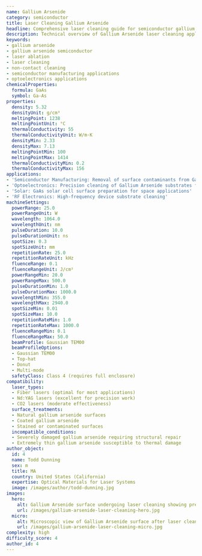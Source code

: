 ```yaml
---
name: Gallium Arsenide
category: semiconductor
title: Laser Cleaning Gallium Arsenide
headline: Comprehensive laser cleaning guide for semiconductor gallium arsenide
description: Technical overview of Gallium Arsenide laser cleaning applications and parameters
keywords:
- gallium arsenide
- gallium arsenide semiconductor
- laser ablation
- laser cleaning
- non-contact cleaning
- semiconductor manufacturing applications
- optoelectronics applications
chemicalProperties:
  formula: GaAs
  symbol: Ga-As
properties:
  density: 5.32
  densityUnit: g/cm³
  meltingPoint: 1238
  meltingPointUnit: °C
  thermalConductivity: 55
  thermalConductivityUnit: W/m·K
  densityMin: 2.33
  densityMax: 7.13
  meltingPointMin: 100
  meltingPointMax: 1414
  thermalConductivityMin: 0.2
  thermalConductivityMax: 156
applications:
- 'Semiconductor Manufacturing: Removal of surface contaminants from Gallium Arsenide wafers'
- 'Optoelectronics: Precision cleaning of Gallium Arsenide substrates for LED and laser diode production'
- 'Solar: GaAs solar cell surface preparation for space applications'
- 'RF Electronics: High-frequency device substrate cleaning'
machineSettings:
  powerRange: 25.0
  powerRangeUnit: W
  wavelength: 1064.0
  wavelengthUnit: nm
  pulseDuration: 10.0
  pulseDurationUnit: ns
  spotSize: 0.3
  spotSizeUnit: mm
  repetitionRate: 25.0
  repetitionRateUnit: kHz
  fluenceRange: 0.1
  fluenceRangeUnit: J/cm²
  powerRangeMin: 20.0
  powerRangeMax: 500.0
  pulseDurationMin: 1.0
  pulseDurationMax: 1000.0
  wavelengthMin: 355.0
  wavelengthMax: 2940.0
  spotSizeMin: 0.01
  spotSizeMax: 10.0
  repetitionRateMin: 1.0
  repetitionRateMax: 1000.0
  fluenceRangeMin: 0.1
  fluenceRangeMax: 50.0
  beamProfile: Gaussian TEM00
  beamProfileOptions:
  - Gaussian TEM00
  - Top-hat
  - Donut
  - Multi-mode
  safetyClass: Class 4 (requires full enclosure)
compatibility:
  laser_types:
  - Fiber lasers (optimal for most applications)
  - Nd:YAG lasers (excellent for precision work)
  - CO2 lasers (moderate effectiveness)
  surface_treatments:
  - Natural gallium arsenide surfaces
  - Coated gallium arsenide
  - Stained or contaminated surfaces
  incompatible_conditions:
  - Severely damaged gallium arsenide requiring structural repair
  - Extremely thin gallium arsenide susceptible to thermal damage
author_object:
  id: 4
  name: Todd Dunning
  sex: m
  title: MA
  country: United States (California)
  expertise: Optical Materials for Laser Systems
  image: /images/author/todd-dunning.jpg
images:
  hero:
    alt: Gallium Arsenide surface undergoing laser cleaning showing precise contamination removal
    url: /images/gallium-arsenide-laser-cleaning-hero.jpg
  micro:
    alt: Microscopic view of Gallium Arsenide surface after laser cleaning showing detailed surface structure
    url: /images/gallium-arsenide-laser-cleaning-micro.jpg
complexity: high
difficulty_score: 4
author_id: 4
---
```

